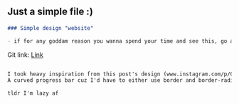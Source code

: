 ## Just a simple file :)

```markdown
### Simple design "website"

- if for any goddam reason you wanna spend your time and see this, go ahead and do it

```

Git link: [Link](https://nyyu.github.io/01-Test/) 

```markdown

I took heavy inspiration from this post's design (www.instagram.com/p/CY63ifFvkE_/), also.. I didn't try to create
A curved progress bar cuz I'd have to either use border and border-radius or canvas and I got no time for dat

tldr I'm lazy af

```
